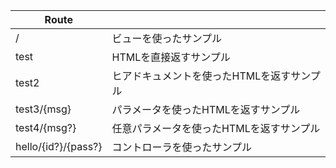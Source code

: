 |  Route  |    |
| ---- | ---- |
|  /  |  ビューを使ったサンプル  |
|  test  |  HTMLを直接返すサンプル  |
|  test2  |  ヒアドキュメントを使ったHTMLを返すサンプル  |
|  test3/{msg}  |  パラメータを使ったHTMLを返すサンプル  |
|  test4/{msg?}  |  任意パラメータを使ったHTMLを返すサンプル  |
|  hello/{id?}/{pass?}  |  コントローラを使ったサンプル  |